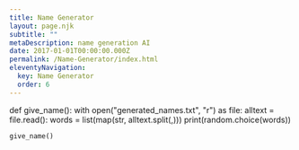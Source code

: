 ```yaml
---
title: Name Generator
layout: page.njk
subtitle: ""
metaDescription: name generation AI
date: 2017-01-01T00:00:00.000Z
permalink: /Name-Generator/index.html
eleventyNavigation:
  key: Name Generator
  order: 6
---
```

 
<html>
<head>
<script defer src="https://pyscript.net/latest/pyscript.js"></script>
<link rel="stylesheet" href="https://pyscript.net/latest/pyscript.css"/>
</head>
<body>
<py-script>
    def give_name():
        with open("generated_names.txt", "r") as file:
            alltext = file.read():
            words = list(map(str, alltext.split(,)))
        print(random.choice(words))

    give_name()
</py-script>
</body>
</html>